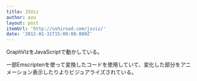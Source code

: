 ```yaml
---
title: JSViz
author: azu
layout: post
itemUrl: 'http://ushiroad.com/jsviz/'
date: '2012-01-31T15:00:00.000Z'
---
```

GraphVizをJavaScriptで動かしている。

一部Emscriptenを使って変換したコードを使用していて、変化した部分をアニメーション表示したりよりビジュアライズされている。


